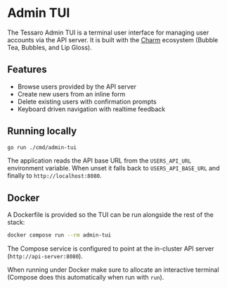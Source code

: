 # Admin TUI

The Tessaro Admin TUI is a terminal user interface for managing user accounts via the API server. It is built with the [Charm](https://charm.land/) ecosystem (Bubble Tea, Bubbles, and Lip Gloss).

## Features

- Browse users provided by the API server
- Create new users from an inline form
- Delete existing users with confirmation prompts
- Keyboard driven navigation with realtime feedback

## Running locally

```bash
go run ./cmd/admin-tui
```

The application reads the API base URL from the `USERS_API_URL` environment variable. When unset it falls back to `USERS_API_BASE_URL` and finally to `http://localhost:8080`.

## Docker

A Dockerfile is provided so the TUI can be run alongside the rest of the stack:

```bash
docker compose run --rm admin-tui
```

The Compose service is configured to point at the in-cluster API server (`http://api-server:8080`).

When running under Docker make sure to allocate an interactive terminal (Compose does this automatically when run with `run`).
